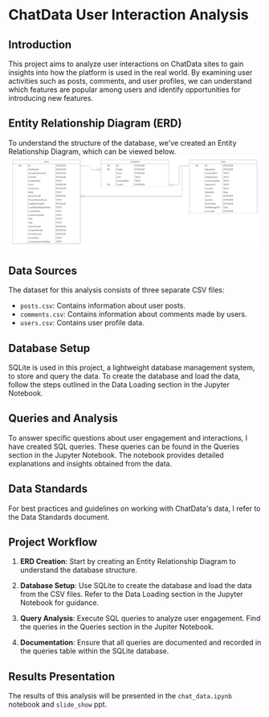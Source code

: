 # ChatData User Interaction Analysis

## Introduction

This project aims to analyze user interactions on ChatData sites to gain insights into how the platform is used in the real world. By examining user activities such as posts, comments, and user profiles, we can understand which features are popular among users and identify opportunities for introducing new features.

## Entity Relationship Diagram (ERD)

To understand the structure of the database, we've created an Entity Relationship Diagram, which can be viewed below.
![ERD Diagram](Chow_HonFai_1_ERD_05092023.png)

## Data Sources

The dataset for this analysis consists of three separate CSV files:
- `posts.csv`: Contains information about user posts.
- `comments.csv`: Contains information about comments made by users.
- `users.csv`: Contains user profile data.

## Database Setup

SQLite is used in this project, a lightweight database management system, to store and query the data. To create the database and load the data, follow the steps outlined in the Data Loading section in the Jupyter Notebook.

## Queries and Analysis

To answer specific questions about user engagement and interactions, I have created SQL queries. These queries can be found in the Queries section in the Jupyter Notebook. The notebook provides detailed explanations and insights obtained from the data.

## Data Standards

For best practices and guidelines on working with ChatData's data, I refer to the Data Standards document.

## Project Workflow

1. **ERD Creation**: Start by creating an Entity Relationship Diagram to understand the database structure.

2. **Database Setup**: Use SQLite to create the database and load the data from the CSV files. Refer to the Data Loading section in the Jupyter Notebook for guidance.

3. **Query Analysis**: Execute SQL queries to analyze user engagement. Find the queries in the Queries section in the Jupiter Notebook.

4. **Documentation**: Ensure that all queries are documented and recorded in the queries table within the SQLite database.

## Results Presentation

The results of this analysis will be presented in the `chat_data.ipynb` notebook and `slide_show` ppt.

